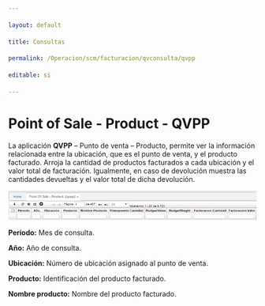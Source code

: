 ```yaml
---

layout: default

title: Consultas

permalink: /Operacion/scm/facturacion/qvconsulta/qvpp

editable: si

---
```




# Point of Sale - Product - QVPP



La aplicación **QVPP** – Punto de venta – Producto, permite ver la información relacionada entre la ubicación, que es el punto de venta, y el producto facturado. Arroja la cantidad de productos facturados a cada ubicación y el valor total de facturación. Igualmente, en caso de devolución muestra las cantidades devueltas y el valor total de dicha devolución.



![](qvpp.png)



**Periodo:** Mes de consulta.  

**Año:** Año de consulta.  

**Ubicación:** Número de ubicación asignado al punto de venta.  

**Producto:** Identificación del producto facturado.  

**Nombre producto:** Nombre del producto facturado.  







